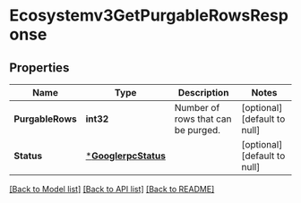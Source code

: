# Ecosystemv3GetPurgableRowsResponse

## Properties
Name | Type | Description | Notes
------------ | ------------- | ------------- | -------------
**PurgableRows** | **int32** | Number of rows that can be purged. | [optional] [default to null]
**Status** | [***GooglerpcStatus**](googlerpcStatus.md) |  | [optional] [default to null]

[[Back to Model list]](../README.md#documentation-for-models) [[Back to API list]](../README.md#documentation-for-api-endpoints) [[Back to README]](../README.md)

